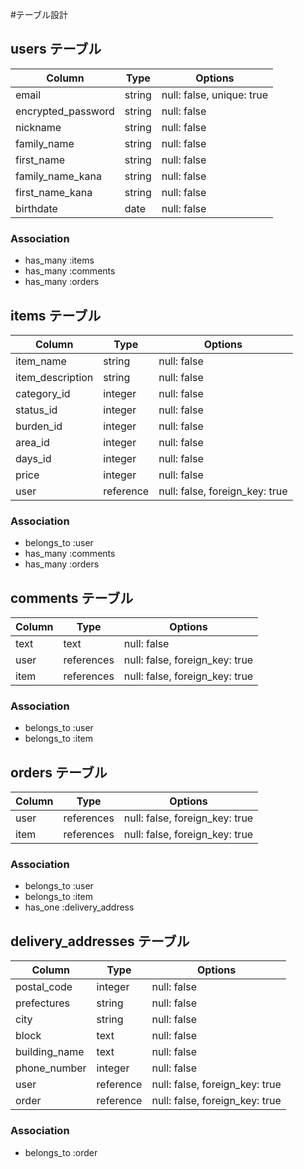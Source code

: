 #テーブル設計

## users テーブル

| Column             | Type    | Options                   |
| ------------------ | ------- | ------------------------- |
| email              | string  | null: false, unique: true |
| encrypted_password | string  | null: false               |
| nickname           | string  | null: false               |
| family_name        | string  | null: false               |
| first_name         | string  | null: false               |
| family_name_kana   | string  | null: false               |
| first_name_kana    | string  | null: false               |
| birthdate          | date    | null: false               | 

### Association

- has_many :items
- has_many :comments
- has_many :orders

## items テーブル

| Column                     | Type      | Options                        |
| -------------------------- | --------- | ------------------------------ |
| item_name                  | string    | null: false                    |
| item_description           | string    | null: false                    |
| category_id                | integer   | null: false                    |
| status_id                  | integer   | null: false                    |
| burden_id                  | integer   | null: false                    |
| area_id                    | integer   | null: false                    |
| days_id                    | integer   | null: false                    |
| price                      | integer   | null: false                    |
| user                       | reference | null: false, foreign_key: true |

### Association

- belongs_to :user
- has_many   :comments
- has_many   :orders

## comments テーブル

| Column    | Type       | Options                        |
| --------- | ---------- | ------------------------------ |
| text      | text       | null: false                    |
| user      | references | null: false, foreign_key: true |
| item      | references | null: false, foreign_key: true |

### Association

- belongs_to :user
- belongs_to :item

## orders テーブル

| Column    | Type       | Options                        |
| --------- | ---------- | ------------------------------ |
| user      | references | null: false, foreign_key: true |
| item      | references | null: false, foreign_key: true |

### Association

- belongs_to :user
- belongs_to :item
- has_one    :delivery_address

## delivery_addresses テーブル

| Column                      | Type      | Options                        |
| --------------------------- | --------- | ------------------------------ |
| postal_code                 | integer   | null: false                    |
| prefectures                 | string    | null: false                    |
| city                        | string    | null: false                    |
| block                       | text      | null: false                    |
| building_name               | text      | null: false                    |
| phone_number                | integer   | null: false                    |
| user                        | reference | null: false, foreign_key: true |
| order                       | reference | null: false, foreign_key: true |

### Association

- belongs_to :order
